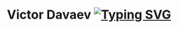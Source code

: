 <h1 align="center">
  Victor Davaev
  <a href="https://git.io/typing-svg"><img src="https://readme-typing-svg.demolab.com?font=Libre+Baskerville&weight=700&size=30&duration=6000&pause=1000&color=0B9F80&center=true&width=435&lines=Welcome+to+my+profile" alt="Typing SVG" /></a>
</h1>

